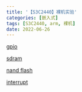 ```yaml
---
title: '【S3C2440】裸机实验'
categories: [嵌入式]
tags: [S3C2440, arm, 裸机]
date: 2022-06-26
--- 
```

[gpio](1_gpio)

[sdram](2_sdram)

[nand flash](4_nand)

[interrupt](5_int)